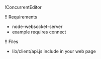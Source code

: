 !ConcurrentEditor

!! Requirements
 * node-websocket-server
 * example requires connect

!! Files

 * lib/client/api.js
include in your web page

    <script src="...">
 * lib/server/api.js
include on your server

    require(...)

!! new Synchronizer()

!!! Synchronizer.prototype.sync(callback/*(err)*/)

 * client:
save(...) with all server connections

 * server:
broadcast doc to all clients

!!! Synchronizer.prototype.save(doc_or_stream,callback/*(err)*/)

 * client:
update the server to contain this text

 * server:
set the doc to the document or stream provided and broadcast results

!!! Synchronizer.prototype.get(callback/*(err,doc)*/)

grab the doc as currently known

!!! Synchronizer.prototype.open(websocket,callback/*(err)*/)

attach the synchronizer to the given websocket

!!! Synchronizer.prototype.close(websocket,callback/*(err)*/)

remove the synchronizer on the given websocket

!!! Synchronizer.onupdate(doc)

fires whenever doc is updated

!! new TextSynchronizer(name)

creates a text synchronizer that uses a String document and is accessable by name from both ends.